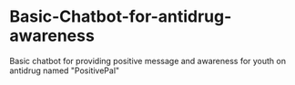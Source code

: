 # Basic-Chatbot-for-antidrug-awareness
Basic chatbot for providing positive message and awareness for youth on antidrug named "PositivePal"
